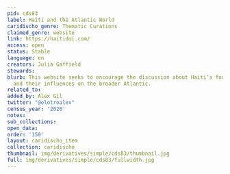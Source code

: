 ```yaml
---
pid: cds83
label: Haiti and the Atlantic World
caridischo_genre: Thematic Curations
claimed_genre: website
link: https://haitidoi.com/
access: open
status: Stable
language: en
creators: Julia Gaffield
stewards:
blurb: This website seeks to encourage the discussion about Haiti’s founding documents
  and their influences on the broader Atlantic.
related_to:
added_by: Alex Gil
twitter: "@elotroalex"
census_year: '2020'
notes:
sub_collections:
open_data:
order: '150'
layout: caridischo_item
collection: caridischo
thumbnail: img/derivatives/simple/cds83/thumbnail.jpg
full: img/derivatives/simple/cds83/fullwidth.jpg
---
```

